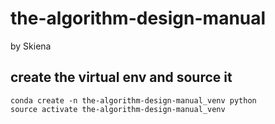 # the-algorithm-design-manual

by Skiena

## create the virtual env and source it

```
conda create -n the-algorithm-design-manual_venv python
source activate the-algorithm-design-manual_venv
```

